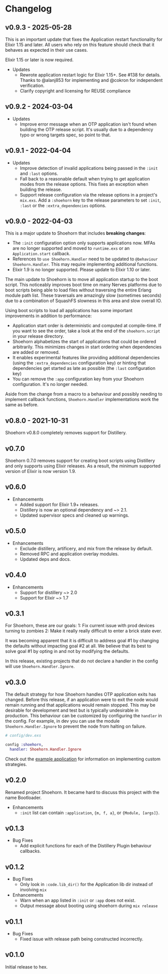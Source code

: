 # Changelog

## v0.9.3 - 2025-05-28

This is an important update that fixes the Application restart functionality
for Elixir 1.15 and later. All users who rely on this feature should check that
it behaves as expected in their use cases.

Elixir 1.15 or later is now required.

* Updates
  * Rewrote application restart logic for Elixir 1.15+. See #138 for details.
    Thanks to @alanj853 for implementing and @cokron for independent
    verification.
  * Clarify copyright and licensing for REUSE compliance

## v0.9.2 - 2024-03-04

* Updates
  * Improve error message when an OTP application isn't found when building the
    OTP release script. It's usually due to a dependency typo or wrong targets
    spec, so point to that.

## v0.9.1 - 2022-04-04

* Updates
  * Improve detection of invalid applications being passed in the `:init` and
    `:last` options.
  * Fall back to a reasonable default when trying to get application modes from
    the release options. This fixes an exception when building the release.
  * Support release configuration via the release options in a project's
    `mix.exs`. Add a `:shoehorn` key to the release parameters to set `:init`,
    `:last` or the `:extra_dependencies` options.

## v0.9.0 - 2022-04-03

This is a major update to Shoehorn that includes **breaking changes**:

* The `:init` configuration option only supports applications now. MFAs are no
  longer supported and moved to `runtime.exs` or an `Application.start`
  callback.
* References to `use Shoehorn.Handler` need to be updated to `@behaviour
  Shoehorn.Handler`. This may require implementing additional functions.
* Elixir 1.9 is no longer supported. Please update to Elixir 1.10 or later.

The main update to Shoehorn is to move all application startup to the boot
script. This noticeably improves boot time on many Nerves platforms due to boot
scripts being able to load files without traversing the entire Erlang module
path list. These traversals are amazingly slow (sometimes seconds) due to a
combination of SquashFS slowness in this area and slow overall IO.

Using boot scripts to load all applications has some important improvements in
addition to performance:

* Application start order is deterministic and computed at compile-time. If you
  want to see the order, take a look at the end of the `shoehorn.script` in your
  release directory.
* Shoehorn alphabetizes the start of applications that could be ordered
  arbitrarily. This minimizes changes in start ordering when dependencies are
  added or removed.
* It enables experimental features like providing additional dependencies (using
  the `:extra_dependencies` configuration key) or hinting that dependencies get
  started as late as possible (the `:last` configuration key)
* You can remove the `:app` configuration key from your Shoehorn configuration.
  It's no longer needed.

Aside from the change from a macro to a behaviour and possibly needing to
implement callback functions, `Shoehorn.Handler` implementations work the same
as before.

## v0.8.0 - 2021-10-31

Shoehorn v0.8.0 completely removes support for Distillery.

## v0.7.0

Shoehorn 0.7.0 removes support for creating boot scripts using Distillery and
only supports using Elixir releases. As a result, the minimum supported version
of Elixir is now version 1.9.

## v0.6.0

* Enhancements
  * Added support for Elixir 1.9+ releases.
  * Distillery is now an optional dependency and ~> 2.1.
  * Updated supervisor specs and cleaned up warnings.

## v0.5.0

* Enhancements
  * Exclude distillery, artificery, and mix from the release by default.
  * Removed RPC and application overlay modules.
  * Updated deps and docs.

## v0.4.0

* Enhancements
  * Support for distillery ~> 2.0
  * Support for Elixir ~> 1.7

## v0.3.1

For Shoehorn, these are our goals:
1: Fix current issue with prod devices turning to zombies
2: Make it really really difficult to enter a brick state ever.

It was becoming apparent that it is difficult to address goal #1 by changing the defaults without impacting goal #2 at all. We believe that its best to solve goal #1  by opting in and not by modifying the defaults.

In this release, existing projects that do not declare a handler in the
config will use `Shoehorn.Handler.Ignore`.

## v0.3.0

The default strategy for how Shoehorn handles OTP application exits has changed.
Before this release, if an application were to exit the node would remain running
and that applications would remain stopped. This may be desirable for development
and test but is typically undesirable in production. This behaviour can be
customized by configuring the `handler` in the config. For example, in dev you can
use the module `Shoehorn.Handler.Ignore` to prevent the node from halting on failure.

  ```elixir
  # config/dev.exs

  config :shoehorn,
    handler: Shoehorn.Handler.Ignore
  ```

Check out the [example application](https://github.com/nerves-project/shoehorn/tree/main/example) for information on implementing custom strategies.

## v0.2.0

  Renamed project Shoehorn.
  It became hard to discuss this project with the name Bootloader.

  * Enhancements
    * `:init` list can contain `:application`, `{m, f, a}`, or `{Module, [args]}`.

## v0.1.3

  * Bug Fixes
    * Add explicit functions for each of the Distillery Plugin behaviour callbacks.

## v0.1.2

  * Bug Fixes
    * Only look in `:code.lib_dir()` for the Application lib dir instead of involving `mix`
  * Enhancements
    * Warn when an app listed in `:init` or `:app` does not exist.
    * Output message about booting using shoehorn during `mix release`

## v0.1.1

  * Bug Fixes
    * Fixed issue with release path being constructed incorrectly.

## v0.1.0

  Initial release to hex.
